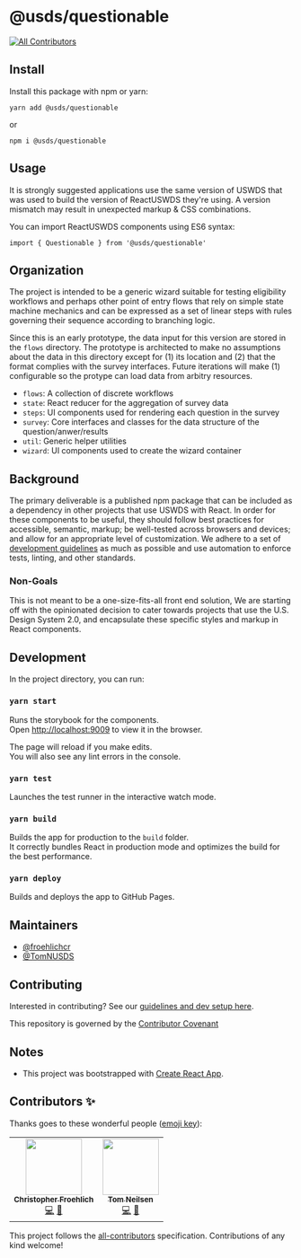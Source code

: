 # @usds/questionable

<!-- ALL-CONTRIBUTORS-BADGE:START - Do not remove or modify this section -->

[![All Contributors](https://img.shields.io/badge/all_contributors-2-orange.svg?style=flat-square)](#contributors-)

<!-- ALL-CONTRIBUTORS-BADGE:END -->

## Install

Install this package with npm or yarn:

```
yarn add @usds/questionable
```

or

```
npm i @usds/questionable
```

## Usage

It is strongly suggested applications use the same version of USWDS that was used to build the version of ReactUSWDS they're using. A version mismatch may result in unexpected markup & CSS combinations.

You can import ReactUSWDS components using ES6 syntax:

```
import { Questionable } from '@usds/questionable'
```

## Organization

The project is intended to be a generic wizard suitable for testing eligibility workflows and perhaps other point of entry flows that rely on simple state machine mechanics and can be expressed as a set of linear steps with rules governing their sequence according to branching logic.

Since this is an early prototype, the data input for this version are stored in the `flows` directory. The prototype is architected to make no assumptions about the data in this directory except for (1) its location and (2) that the format complies with the survey interfaces. Future iterations will make (1) configurable so the protype can load data from arbitry resources.

- `flows`: A collection of discrete workflows
- `state`: React reducer for the aggregation of survey data
- `steps`: UI components used for rendering each question in the survey
- `survey`: Core interfaces and classes for the data structure of the question/anwer/results
- `util`: Generic helper utilities
- `wizard`: UI components used to create the wizard container

## Background

The primary deliverable is a published npm package that can be included as a dependency in other projects that use USWDS with React. In order for these components to be useful, they should follow best practices for accessible, semantic, markup; be well-tested across browsers and devices; and allow for an appropriate level of customization. We adhere to a set of [development guidelines](./github/CONTRIBUTING.mds) as much as possible and use automation to enforce tests, linting, and other standards.

### Non-Goals

This is not meant to be a one-size-fits-all front end solution, We are starting off with the opinionated decision to cater towards projects that use the U.S. Design System 2.0, and encapsulate these specific styles and markup in React components.

## Development

In the project directory, you can run:

### `yarn start`

Runs the storybook for the components.\
Open [http://localhost:9009](http://localhost:9009) to view it in the browser.

The page will reload if you make edits.\
You will also see any lint errors in the console.

### `yarn test`

Launches the test runner in the interactive watch mode.

### `yarn build`

Builds the app for production to the `build` folder.\
It correctly bundles React in production mode and optimizes the build for the best performance.

### `yarn deploy`

Builds and deploys the app to GitHub Pages.

## Maintainers

- [@froehlichcr](https://github.com/froehlichcr)
- [@TomNUSDS](https://github.com/TomNUSDS)

## Contributing

Interested in contributing? See our [guidelines and dev setup here](./github/contributing.md).

This repository is governed by the [Contributor Covenant](./github/CODE_OF_CONDUCT.md)

## Notes

- This project was bootstrapped with [Create React App](https://github.com/facebook/create-react-app).

## Contributors ✨

Thanks goes to these wonderful people ([emoji key](https://allcontributors.org/docs/en/emoji-key)):

<!-- ALL-CONTRIBUTORS-LIST:START - Do not remove or modify this section -->
<!-- prettier-ignore-start -->
<!-- markdownlint-disable -->
<table>
  <tr>
    <td align="center"><a href="https://github.com/froehlichcr"><img src="https://avatars.githubusercontent.com/u/73488661?v=4?s=100" width="100px;" alt=""/><br /><sub><b>Christopher Froehlich</b></sub></a><br /><a href="https://github.com/usds/questionable/commits?author=froehlichcr" title="Code">💻</a> <a href="https://github.com/usds/questionable/commits?author=froehlichcr" title="Documentation">📖</a></td>
    <td align="center"><a href="https://github.com/TomNUSDS"><img src="https://avatars.githubusercontent.com/u/74203452?v=4?s=100" width="100px;" alt=""/><br /><sub><b>Tom Neilsen</b></sub></a><br /><a href="https://github.com/usds/questionable/commits?author=TomNUSDS" title="Code">💻</a> <a href="https://github.com/usds/questionable/commits?author=TomNUSDS" title="Documentation">📖</a></td>
  </tr>
</table>

<!-- markdownlint-restore -->
<!-- prettier-ignore-end -->

<!-- ALL-CONTRIBUTORS-LIST:END -->

This project follows the [all-contributors](https://github.com/all-contributors/all-contributors) specification. Contributions of any kind welcome!